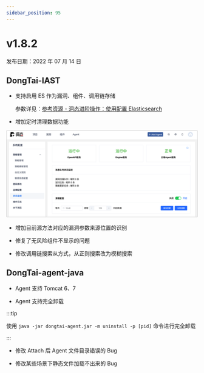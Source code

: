 ```yaml
---
sidebar_position: 95
---
```


# v1.8.2

发布日期：2022 年 07 月 14 日


## **DongTai-IAST**

* 支持启用 ES 作为漏洞、组件、调用链存储

    参数详见：[参考资源 - 洞态进阶操作：使用配置 Elasticsearch](../../../resource-case)

* 增加定时清理数据功能

![Image](images/custom_cleardb.png)

* 增加目前源方法对应的漏洞参数来源位置的识别

* 修复了无风险组件不显示的问题

* 修改调用链搜索从方式，从正则搜索改为模糊搜索

## **DongTai-agent-java**

* Agent 支持 Tomcat 6、7 

* Agent 支持完全卸载

:::tip 

使用 `java -jar dongtai-agent.jar -m uninstall -p [pid]` 命令进行完全卸载

:::

* 修改 Attach 后 Agent 文件目录错误的 Bug

* 修改某些场景下静态文件加载不出来的 Bug


